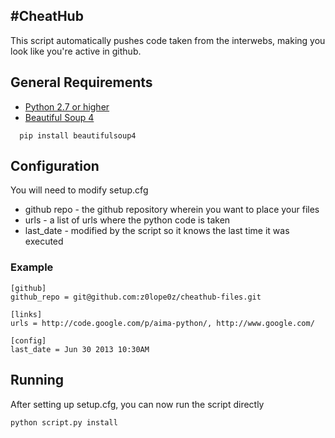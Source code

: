 #CheatHub
-----------------------

This script automatically pushes code taken from the interwebs, making you look like you're active in github.

## General Requirements

* [Python 2.7 or higher](http://www.python.org/download/releases/2.7/)
* [Beautiful Soup 4](http://www.crummy.com/software/BeautifulSoup/)

```
  pip install beautifulsoup4
```

## Configuration
You will need to modify setup.cfg

* github repo - the github repository wherein you want to place your files
* urls - a list of urls where the python code is taken
* last_date - modified by the script so it knows the last time it was executed


### Example
```
[github]
github_repo = git@github.com:z0lope0z/cheathub-files.git

[links]
urls = http://code.google.com/p/aima-python/, http://www.google.com/

[config]
last_date = Jun 30 2013 10:30AM
```

## Running
After setting up setup.cfg, you can now run the script directly

```
python script.py install
```
